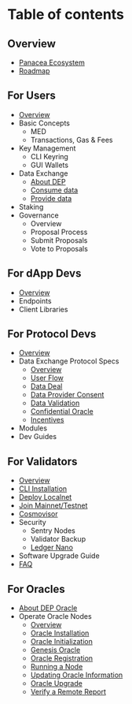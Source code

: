 # Table of contents

## Overview

* [Panacea Ecosystem](0-about-panacea/0-panacea-ecosystem.md)
* [Roadmap](0-about-panacea/1-roadmap.md)

## For Users

* [Overview](1-users/0-overview.md)
* Basic Concepts
  * MED
  * Transactions, Gas & Fees
* Key Management
  * CLI Keyring
  * GUI Wallets
* Data Exchange
  * [About DEP](1-users/3-data-exchange/0-about-dep.md)
  * [Consume data](1-users/3-data-exchange/1-consume-data.md)
  * [Provide data](1-users/3-data-exchange/2-provide-data.md)
* Staking
* Governance
  * Overview
  * Proposal Process
  * Submit Proposals
  * Vote to Proposals

## For dApp Devs

* [Overview](2-dapp-devs/0-overview.md)
* Endpoints
* Client Libraries

## For Protocol Devs

* [Overview](3-protocol-devs/0-overview.md)
* Data Exchange Protocol Specs
  * [Overview](3-protocol-devs/1-dep-specs/0-overview.md)
  * [User Flow](3-protocol-devs/1-dep-specs/1-user-flow.md)
  * [Data Deal](3-protocol-devs/1-dep-specs/2-data-deal.md)
  * [Data Provider Consent](3-protocol-devs/1-dep-specs/3-data-provider-consent.md)
  * [Data Validation](3-protocol-devs/1-dep-specs/4-data-validation.md)
  * [Confidential Oracle](3-protocol-devs/1-dep-specs/5-confidential-oracle.md)
  * [Incentives](3-protocol-devs/1-dep-specs/6-incentives.md)
* Modules
* Dev Guides

## For Validators

* [Overview](4-validators/0-overview.md)
* [CLI Installation](4-validators/1-cli-installation.md)
* [Deploy Localnet](4-validators/2-deploy-localnet.md)
* [Join Mainnet/Testnet](4-validators/3-join-mainnet-testnet.md)
* [Cosmovisor](4-validators/4-cosmovisor.md)
* Security
  * Sentry Nodes
  * Validator Backup
  * [Ledger Nano](4-validators/5-security/2-ledger-nano.md)
* Software Upgrade Guide
* [FAQ](4-validators/7-faq.md)

## For Oracles

* [About DEP Oracle](5-oracles/0-about-dep-oracle.md)
* Operate Oracle Nodes
  * [Overview](5-oracles/1-operate-oracle-nodes/0-overview.md)
  * [Oracle Installation](5-oracles/1-operate-oracle-nodes/1-oracle-installation.md)
  * [Oracle Initialization](5-oracles/1-operate-oracle-nodes/2-oracle-intialization.md)
  * [Genesis Oracle](5-oracles/1-operate-oracle-nodes/3-genesis-oracle.md)
  * [Oracle Registration](5-oracles/1-operate-oracle-nodes/4-oracle-registration.md)
  * [Running a Node](5-oracles/1-operate-oracle-nodes/5-running-node.md)
  * [Updating Oracle Information](5-oracles/1-operate-oracle-nodes/6-update-oracle-info.md)
  * [Oracle Upgrade](5-oracles/1-operate-oracle-nodes/7-oracle-upgrade.md)
  * [Verify a Remote Report](5-oracles/1-operate-oracle-nodes/8-verify-remote-report.md)